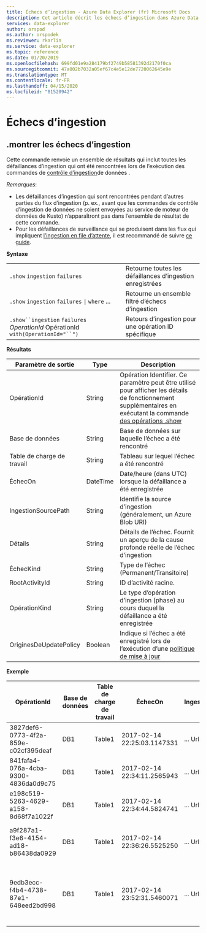 ```yaml
---
title: Échecs d’ingestion - Azure Data Explorer (fr) Microsoft Docs
description: Cet article décrit les échecs d’ingestion dans Azure Data Explorer.
services: data-explorer
author: orspod
ms.author: orspodek
ms.reviewer: rkarlin
ms.service: data-explorer
ms.topic: reference
ms.date: 01/20/2019
ms.openlocfilehash: 699fd01e9a284179bf2749b58581392d2170f0ca
ms.sourcegitcommit: 47a002b7032a05ef67c4e5e12de7720062645e9e
ms.translationtype: MT
ms.contentlocale: fr-FR
ms.lasthandoff: 04/15/2020
ms.locfileid: "81520942"
---
```

# <a name="ingestion-failures"></a>Échecs d’ingestion

## <a name="show-ingestion-failures"></a>.montrer les échecs d’ingestion

Cette commande renvoie un ensemble de résultats qui inclut toutes les défaillances d’ingestion qui ont été rencontrées lors de l’exécution des commandes de [contrôle d’ingestion](data-ingestion/index.md)de données .

*Remarques*: 
- Les défaillances d’ingestion qui sont rencontrées pendant d’autres parties du flux d’ingestion (p. ex., avant que les commandes de contrôle d’ingestion de données ne soient envoyées au service de moteur de données de Kusto) n’apparaîtront pas dans l’ensemble de résultat de cette commande.
- Pour les défaillances de surveillance qui se produisent dans les flux qui impliquent [l’ingestion en file d’attente](../api/netfx/about-kusto-ingest.md#queued-ingestion), il est recommandé de suivre [ce guide](../api/netfx/kusto-ingest-client-status.md).

**Syntaxe**

|||
|---|---| 
|`.show` `ingestion` `failures`                                       |Retourne toutes les défaillances d’ingestion enregistrées  
|`.show` `ingestion` `failures` <code>&#124;</code> `where` ...       |Retourne un ensemble filtré d’échecs d’ingestion
|`.show``ingestion` `failures` *OperationId* OpérationId `with(OperationId="``")` |Retours d’ingestion pour une opération ID spécifique

**Résultats**
 
|Paramètre de sortie |Type |Description 
|---|---|---
|OpérationId |String |Opération Identifier. Ce paramètre peut être utilisé pour afficher les détails de fonctionnement supplémentaires en exécutant la commande [des opérations .show](operations.md) 
|Base de données |String |Base de données sur laquelle l’échec a été rencontré
|Table de charge de travail |String |Tableau sur lequel l’échec a été rencontré
|ÉchecOn |DateTime |Date/heure (dans UTC) lorsque la défaillance a été enregistrée 
|IngestionSourcePath |String |Identifie la source d’ingestion (généralement, un Azure Blob URI) 
|Détails |String |Détails de l’échec. Fournit un aperçu de la cause profonde réelle de l’échec d’ingestion
|ÉchecKind |String |Type de l’échec (Permanent/Transitoire)
|RootActivityId |String |ID d’activité racine.
|OpérationKind |String |Le type d’opération d’ingestion (phase) au cours duquel la défaillance a été enregistrée
|OriginesDeUpdatePolicy |Boolean | Indique si l’échec a été enregistré lors de l’exécution d’une [politique de mise à jour](update-policy.md)
 
**Exemple**
 
|OpérationId |Base de données |Table de charge de travail |ÉchecOn |IngestionSourcePath |Détails |ÉchecKind |RootActivityId |OpérationKind |OriginesDeUpdatePolicy
|--|--|--|--|--|--|--|--|--|--
|3827def6-0773-4f2a-859e-c02cf395deaf |DB1 |Table1 |2017-02-14 22:25:03.1147331 |... Url... |Stream avec id 'csv' a un format Csv mal formé |Permanent |3c883942-e446-4999-9b00-d4c664f06ef6 |DataIngestPull (en anglais) | 0
|841fafa4-076a-4cba-9300-4836da0d9c75 |DB1 |Table1 |2017-02-14 22:34:11.2565943 |... Url... |Stream avec id 'csv' a un format Csv mal formé |Permanent |48571bdb-b714-4f32-8ddc-4001838a956c |DataIngestPull (en anglais) | 0
|e198c519-5263-4629-a158-8d68f7a1022f |DB1 |Table1 |2017-02-14 22:34:44.5824741 |... Url... |Stream avec id 'csv' a un format Csv mal formé |Permanent |5e31ab3c-e2c7-489a-827e-e89d2d691ec4 |DataIngestPull (en anglais) | 0
|a9f287a1-f3e6-4154-ad18-b86438da0929 |DB1 |Table1 |2017-02-14 22:36:26.5525250 |... Url... |Erreur inconnue s’est produite : l’exception du type 'System.Exception' a été lancée |Temporaire |9b7bb017-471e-48f6-9c96-d16fcf938d2a |DataIngestPull (en anglais) | 0
|9edb3ecc-f4b4-4738-87e1-648eed2bd998 |DB1 |Table1 |2017-02-14 23:52:31.5460071 |... Url... |Échec du téléchargement blob: Le client ne pouvait pas terminer l’opération dans un délai d’attente spécifié |Permanent |21fa0dd6-cd7d-4493-b6f7-78916ce0d617 |DataIngestPull (en anglais) | 0